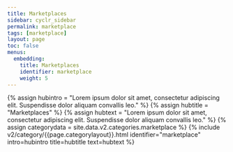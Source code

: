 ```yaml
---
title: Marketplaces
sidebar: cyclr_sidebar
permalink: marketplace
tags: [marketplace]
layout: page
toc: false
menus:
  embedding:
    title: Marketplaces
    identifier: marketplace
    weight: 5
---
```

{% assign hubintro = "Lorem ipsum dolor sit amet, consectetur adipiscing elit. Suspendisse dolor aliquam convallis leo." %}
{% assign hubtitle = "Marketplaces" %}
{% assign hubtext = "Lorem ipsum dolor sit amet, consectetur adipiscing elit. Suspendisse dolor aliquam convallis leo." %}
{% assign categorydata = site.data.v2.categories.marketplace %}
{% include v2/category/{{page.categorylayout}}.html identifier="marketplace" intro=hubintro title=hubtitle text=hubtext %}
